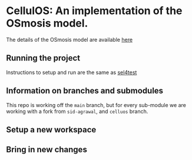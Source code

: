 # CellulOS: An implementation of the OSmosis model.
The details of the OSmosis model are available [here](https://arxiv.org/abs/2309.09291)

## Running the project
Instructions to setup and run are the same as [sel4test](https://docs.sel4.systems/projects/sel4test/)


## Information on branches and submodules
This repo is working off the `main` branch, but for every sub-module we are working
with a fork from `sid-agrawal`, and `celluos` branch.


## Setup a new workspace

## Bring in new changes


